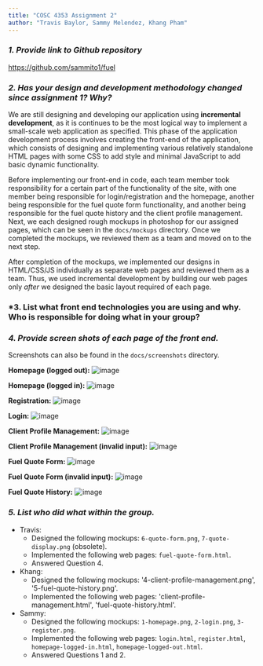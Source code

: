 ```yaml
---
title: "COSC 4353 Assignment 2"
author: "Travis Baylor, Sammy Melendez, Khang Pham"
---
```


### *1. Provide link to Github repository*

https://github.com/sammito1/fuel

### *2. Has your design and development methodology changed since assignment 1? Why?*

We are still designing and developing our application using **incremental development**, as it is continues to be the most logical way to implement a small-scale web application as specified. This phase of the application development process involves creating the front-end of the application, which consists of designing and implementing various relatively standalone HTML pages with some CSS to add style and minimal JavaScript to add basic dynamic functionality.

Before implementing our front-end in code, each team member took responsibility for a certain part of the functionality of the site, with one member being responsible for login/registration and the homepage, another being responsible for the fuel quote form functionality, and another being responsible for the fuel quote history and the client profile management. Next, we each designed rough mockups in photoshop for our assigned pages, which can be seen in the `docs/mockups` directory. Once we completed the mockups, we reviewed them as a team and moved on to the next step.

After completion of the mockups, we implemented our designs in HTML/CSS/JS individually as separate web pages and reviewed them as a team. Thus, we used incremental development by building our web pages only *after* we designed the basic layout required of each page. 

### *3. List what front end technologies you are using and why. Who is responsible for doing what in your group?

### *4. Provide screen shots of each page of the front end.*

Screenshots can also be found in the `docs/screenshots` directory.

**Homepage (logged out):**
![image](https://user-images.githubusercontent.com/24760425/109367843-d91fdb00-785c-11eb-94a9-35655d2fa404.png)

**Homepage (logged in):**
![image](https://user-images.githubusercontent.com/24760425/109367860-e89f2400-785c-11eb-8918-c8b243d3c388.png)

**Registration:**
![image](https://user-images.githubusercontent.com/24760425/109367905-066c8900-785d-11eb-916f-5e65bf47c9b5.png)

**Login:**
![image](https://user-images.githubusercontent.com/24760425/109367924-12f0e180-785d-11eb-8087-f833488cb231.png)

**Client Profile Management:**
![image](https://user-images.githubusercontent.com/24760425/109367937-1e440d00-785d-11eb-81fb-eba93707707e.png)

**Client Profile Management (invalid input):**
![image](https://user-images.githubusercontent.com/24760425/109367966-2ef48300-785d-11eb-8106-c36eb96dcf28.png)

**Fuel Quote Form:**
![image](https://user-images.githubusercontent.com/24760425/109367992-3fa4f900-785d-11eb-9f9e-fdcfac567046.png)

**Fuel Quote Form (invalid input):**
![image](https://user-images.githubusercontent.com/24760425/109368008-4fbcd880-785d-11eb-837e-56095becae3b.png)

**Fuel Quote History:**
![image](https://user-images.githubusercontent.com/24760425/109368031-5e0af480-785d-11eb-82eb-34a314ef8e16.png)

### *5. List who did what within the group.*

* Travis:
  * Designed the following mockups: `6-quote-form.png`, `7-quote-display.png` (obsolete).
  * Implemented the following web pages: `fuel-quote-form.html`.
  * Answered Question 4.
* Khang:
  * Designed the following mockups: '4-client-profile-management.png', '5-fuel-quote-history.png'.
  * Implemented the following web pages: 'client-profile-management.html', 'fuel-quote-history.html'.
* Sammy: 
  * Designed the following mockups: `1-homepage.png`, `2-login.png`, `3-register.png`.
  * Implemented the following web pages: `login.html`, `register.html`, `homepage-logged-in.html`, `homepage-logged-out.html`.
  * Answered Questions 1 and 2.
